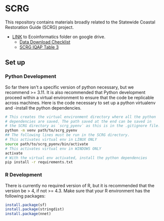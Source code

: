 # SCRG
This repository contains materials broadly related to the Statewide Coastal Restoration Guide (SCRG) project.

* [LINK](https://drive.google.com/drive/folders/1dxKXUQkoeD7i3vd2cvBl1YHHgM1Fhbe7) to Ecoinformatics folder on google drive. 
  * [Data Download Checklist](https://docs.google.com/spreadsheets/d/1Wl3nfnRXcvrp4kp9PQSOQI2tOGlfD9ojrsxOuezafHk/edit#gid=0)
  * [SCRG IQAP Table 3](https://docs.google.com/spreadsheets/d/1jZmUNlY68Eb_SUPPAjriNE0UJUHFtkh_xXRLeNGBI_g/edit#gid=0)

## Set up
### Python Development
So far there isn't a specific version of python necessary, but we recommend >=
3.11. It is also recommended that Python development proceed within a virtual environment to ensure that the code be replicable across machines. Here is the code necessary to set up a python virtualenv and
-install the python dependencies.

```bash
# This creates the virtual environment directory where all the python
# dependencies are saved. The path saved at the end can be saved in
# the SCRG directory as `scrg_pyenv` as this is in the .gitignore file.
python -m venv path/to/scrg_pyenv
## The following lines must be run in the SCRG directory.
# This activates virtual env in LINUX ONLY
source path/to/scrg_pyenv/bin/activate
# This activates virtual env in WINDOWS ONLY
activate
# With the virtual env activated, install the python dependencies
pip install -r requirements.txt
```
### R Development
There is currently no required version of R, but it is recommended that 
the version be > 4, if not >= 4.3. Make sure that your R environment has the following packages:

```r
install.package(sf)
install.package(stringdist)
install.package(nnet)
```
